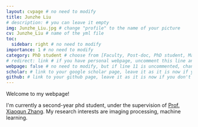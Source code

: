 ```yaml
---
layout: cvpage # no need to modify
title: Junzhe Liu
# description: # you can leave it empty
img: Junzhe_Liu.jpg # change "profile" to the name of your picture
cv: Junzhe_Liu # name of the yml file
toc:
  sidebar: right # no need to modify
importance: 1 # no need to modify
category: PhD student # choose from [Faculty, Post-doc, PhD student, Master student, Undergraduate, Alumni]
# redirect: link # if you have personal webpage, uncomment this line and replace "link" with the url of your personal webpage
webpage: false # no need to modify, but if line 11 is uncommented, change "true" to "false"
scholar: # link to your google scholar page, leave it as it is now if you don't have one
github: # link to your github page, leave it as it is now if you don't have one
---
```


Welcome to my webpage!

I'm currently a second-year phd student, under the supervision of [Prof. Xiaoqun Zhang](https://math.sjtu.edu.cn/faculty/xqzhang/). My research interests are imaging processing, machine learning. 